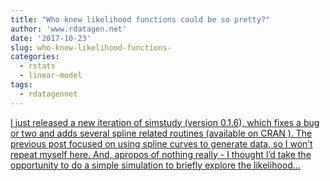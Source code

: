 ```yaml
---
title: "Who knew likelihood functions could be so pretty?"
author: 'www.rdatagen.net'
date: '2017-10-23'
slug: who-knew-likelihood-functions-
categories:
  - rstats
  - linear-model
tags:
  - rdatagennet
---
```


[I just released a new iteration of simstudy (version 0.1.6), which fixes a bug or two and adds several spline related routines (available on CRAN ). The previous post focused on using spline curves to generate data, so I won’t repeat myself here. And, apropos of nothing really - I thought I’d take the opportunity to do a simple simulation to briefly explore the likelihood...<click to read more>](https://www.rdatagen.net/post/mle-can-be-pretty/)

